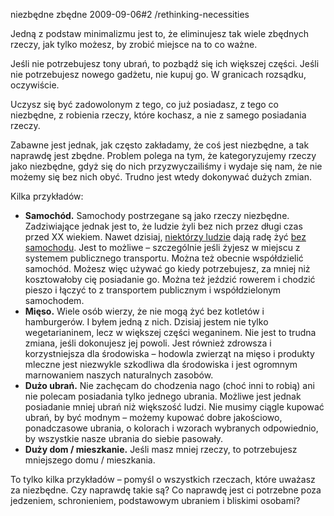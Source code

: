 niezbędne zbędne
2009-09-06#2
/rethinking-necessities

Jedną z podstaw minimalizmu jest to, że eliminujesz tak wiele zbędnych rzeczy, jak tylko możesz, by zrobić miejsce na to co ważne.

Jeśli nie potrzebujesz tony ubrań, to pozbądź się ich większej części. Jeśli nie potrzebujesz nowego gadżetu, nie kupuj go. W granicach rozsądku, oczywiście.

Uczysz się być zadowolonym z tego, co już posiadasz, z tego co niezbędne, z robienia rzeczy, które kochasz, a nie z samego posiadania rzeczy.

Zabawne jest jednak, jak często zakładamy, że coś jest niezbędne, a tak naprawdę jest zbędne. Problem polega na tym, że kategoryzujemy rzeczy jako niezbędne, gdyż się do nich przyzwyczailiśmy i wydaje się nam, że nie możemy się bez nich obyć. Trudno jest wtedy dokonywać dużych zmian.

Kilka przykładów:

* **Samochód.** Samochody postrzegane są jako rzeczy niezbędne. Zadziwiające jednak jest to, że ludzie żyli bez nich przez długi czas przed XX wiekiem. Nawet dzisiaj, [niektórzy ludzie](http://carfreefamily.blogspot.com/) dają radę żyć [bez samochodu](http://daily.sightline.org/daily_score/series/the-year-of-living-car-lessly-experiment). Jest to możliwe &#8211; szczególnie jeśli żyjesz w miejscu z systemem publicznego transportu. Można też obecnie współdzielić samochód. Możesz więc używać go kiedy potrzebujesz, za mniej niż kosztowałoby cię posiadanie go. Można też jeździć rowerem i chodzić pieszo i łączyć to z transportem publicznym i współdzielonym samochodem.
* **Mięso.** Wiele osób wierzy, że nie mogą żyć bez kotletów i hamburgerów. I byłem jedną z nich. Dzisiaj jestem nie tylko wegetarianinem, lecz w większej części weganinem. Nie jest to trudna zmiana, jeśli dokonujesz jej powoli. Jest również zdrowsza i korzystniejsza dla środowiska &#8211; hodowla zwierząt na mięso i produkty mleczne jest niezwykle szkodliwa dla środowiska i jest ogromnym marnowaniem naszych naturalnych zasobów.
* **Dużo ubrań.** Nie zachęcam do chodzenia nago (choć inni to robią) ani nie polecam posiadania tylko jednego ubrania. Możliwe jest jednak posiadanie mniej ubrań niż większość ludzi. Nie musimy ciągle kupować ubrań, by być modnym &#8211; możemy kupować dobre jakościowo, ponadczasowe ubrania, o kolorach i wzorach wybranych odpowiednio, by wszystkie nasze ubrania do siebie pasowały.
* **Duży dom / mieszkanie.** Jeśli masz mniej rzeczy, to potrzebujesz mniejszego domu / mieszkania.

To tylko kilka przykładów &#8211; pomyśl o wszystkich rzeczach, które uważasz za niezbędne. Czy naprawdę takie są? Co naprawdę jest ci potrzebne poza jedzeniem, schronieniem, podstawowym ubraniem i bliskimi osobami?
